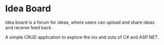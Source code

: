 # Idea Board
Idea board is a forum for ideas, where users can upload and share ideas and receive feed back. 

A simple CRUD application to explore the ins and outs of C# and ASP.NET.
